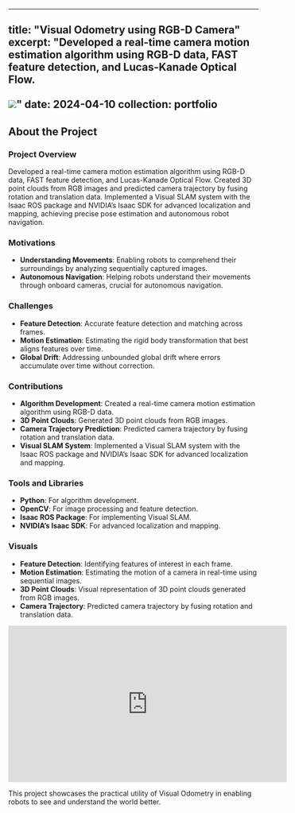 
---
title: "Visual Odometry using RGB-D Camera"
excerpt: "Developed a real-time camera motion estimation algorithm using RGB-D data, FAST feature detection, and Lucas-Kanade Optical Flow. <br/><br/><img src='/images/Visual_Odometry.jpg'>"
date: 2024-04-10
collection: portfolio
---

## About the Project

### Project Overview
Developed a real-time camera motion estimation algorithm using RGB-D data, FAST feature detection, and Lucas-Kanade Optical Flow. Created 3D point clouds from RGB images and predicted camera trajectory by fusing rotation and translation data. Implemented a Visual SLAM system with the Isaac ROS package and NVIDIA’s Isaac SDK for advanced localization and mapping, achieving precise pose estimation and autonomous robot navigation.

### Motivations
- **Understanding Movements**: Enabling robots to comprehend their surroundings by analyzing sequentially captured images.
- **Autonomous Navigation**: Helping robots understand their movements through onboard cameras, crucial for autonomous navigation.

### Challenges
- **Feature Detection**: Accurate feature detection and matching across frames.
- **Motion Estimation**: Estimating the rigid body transformation that best aligns features over time.
- **Global Drift**: Addressing unbounded global drift where errors accumulate over time without correction.

### Contributions
- **Algorithm Development**: Created a real-time camera motion estimation algorithm using RGB-D data.
- **3D Point Clouds**: Generated 3D point clouds from RGB images.
- **Camera Trajectory Prediction**: Predicted camera trajectory by fusing rotation and translation data.
- **Visual SLAM System**: Implemented a Visual SLAM system with the Isaac ROS package and NVIDIA’s Isaac SDK for advanced localization and mapping.

### Tools and Libraries
- **Python**: For algorithm development.
- **OpenCV**: For image processing and feature detection.
- **Isaac ROS Package**: For implementing Visual SLAM.
- **NVIDIA’s Isaac SDK**: For advanced localization and mapping.

### Visuals
- **Feature Detection**: Identifying features of interest in each frame.
- **Motion Estimation**: Estimating the motion of a camera in real-time using sequential images.
- **3D Point Clouds**: Visual representation of 3D point clouds generated from RGB images.
- **Camera Trajectory**: Predicted camera trajectory by fusing rotation and translation data.

<iframe width="560" height="315" src="https://www.youtube.com/embed/D1_2D2RZFw4" title="YouTube video player" frameborder="0" allow="accelerometer; autoplay; clipboard-write; encrypted-media; gyroscope; picture-in-picture; web-share" allowfullscreen></iframe>

This project showcases the practical utility of Visual Odometry in enabling robots to see and understand the world better.
